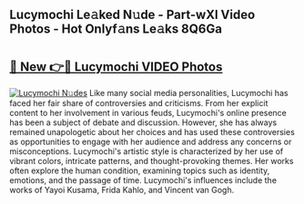 ## Lucymochi Le𝚊ked N𝚞de - Part-wXl Video Photos - Hot Onlyf𝚊ns Le𝚊ks 8Q6Ga

# <h2><a href="http://ab51254.deff.icu/?id=Lucymochi">🔗 New 👉🔴 Lucymochi VIDEO Photos</a></h2>

[![Lucymochi N𝚞des](https://i.imgur.com/rIISA9y.gif)](http://ab51254.deff.icu/?id=Lucymochi)
Like many social media personalities, Lucymochi has faced her fair share of controversies and criticisms. From her explicit content to her involvement in various feuds, Lucymochi's online presence has been a subject of debate and discussion. However, she has always remained unapologetic about her choices and has used these controversies as opportunities to engage with her audience and address any concerns or misconceptions. Lucymochi's artistic style is characterized by her use of vibrant colors, intricate patterns, and thought-provoking themes. Her works often explore the human condition, examining topics such as identity, emotions, and the passage of time. Lucymochi's influences include the works of Yayoi Kusama, Frida Kahlo, and Vincent van Gogh.
